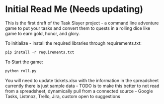 # Initial Read Me (Needs updating)

This is the first draft of the Task Slayer project - a command line adventure game to put your tasks and convert them to quests in a rolling dice like game to earn gold, honor, and glory.

To initialize - install the required libraries through requirements.txt:
```python 
pip install -r requirements.txt
```

To Start the game:
```python
python roll.py
```
You will need to update tickets.xlsx with the information in the spreadsheet currently there is just sample data - TODO is  to make this better to not read from a spreadsheet, dynamically pull from a connected source - Google Tasks, Listmoz, Trello, Jira, custom open to suggestions





